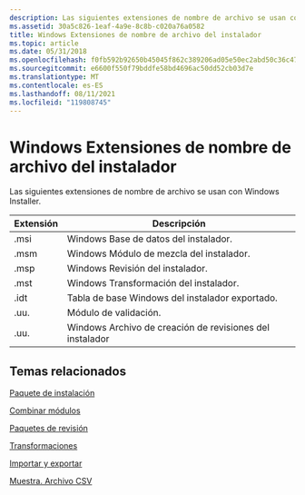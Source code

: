 ```yaml
---
description: Las siguientes extensiones de nombre de archivo se usan con Windows Installer.
ms.assetid: 30a5c826-1eaf-4a9e-8c8b-c020a76a0582
title: Windows Extensiones de nombre de archivo del instalador
ms.topic: article
ms.date: 05/31/2018
ms.openlocfilehash: f0fb592b92650b45045f862c389206ad05e50ec2abd50c36c47bef191409312a
ms.sourcegitcommit: e6600f550f79bddfe58bd4696ac50dd52cb03d7e
ms.translationtype: MT
ms.contentlocale: es-ES
ms.lasthandoff: 08/11/2021
ms.locfileid: "119808745"
---
```

# <a name="windows-installer-file-name-extensions"></a>Windows Extensiones de nombre de archivo del instalador

Las siguientes extensiones de nombre de archivo se usan con Windows Installer.



| Extensión | Descripción                                |
|-----------|--------------------------------------------|
| .msi      | Windows Base de datos del instalador.                |
| .msm      | Windows Módulo de mezcla del instalador.            |
| .msp      | Windows Revisión del instalador.                   |
| .mst      | Windows Transformación del instalador.               |
| .idt      | Tabla de base Windows del instalador exportado. |
| .uu.      | Módulo de validación.                         |
| .uu.      | Windows Archivo de creación de revisiones del instalador      |



 

## <a name="related-topics"></a>Temas relacionados

<dl> <dt>

[Paquete de instalación](installation-package.md)
</dt> <dt>

[Combinar módulos](merge-modules.md)
</dt> <dt>

[Paquetes de revisión](patch-packages.md)
</dt> <dt>

[Transformaciones](transforms.md)
</dt> <dt>

[Importar y exportar](importing-and-exporting.md)
</dt> <dt>

[Muestra. Archivo CSV](sample--cub-file.md)
</dt> </dl>

 

 



